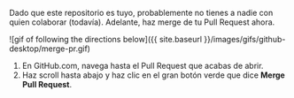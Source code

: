 [//]: # "This is used in both the CLI and Desktop course"

Dado que este repositorio es tuyo, probablemente no tienes a nadie con quien colaborar (todavía). Adelante, haz merge de tu Pull Request ahora.

![gif of following the directions below]({{ site.baseurl }}/images/gifs/github-desktop/merge-pr.gif)

1. En GitHub.com, navega hasta el Pull Request que acabas de abrir.
2. Haz scroll hasta abajo y haz clic en el gran botón verde que dice **Merge Pull Request**.
